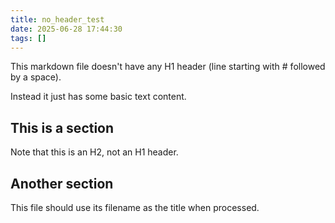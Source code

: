 ```yaml
---
title: no_header_test
date: 2025-06-28 17:44:30
tags: []
---
```

This markdown file doesn't have any H1 header (line starting with # followed by a space).

Instead it just has some basic text content.

## This is a section

Note that this is an H2, not an H1 header.

## Another section

This file should use its filename as the title when processed.